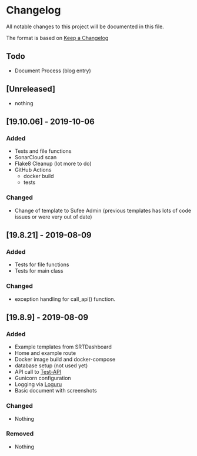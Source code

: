 # Changelog
All notable changes to this project will be documented in this file.

The format is based on [Keep a Changelog](https://keepachangelog.com/en/1.0.0/)

## Todo
- Document Process (blog entry)

## [Unreleased]
- nothing

## [19.10.06] - 2019-10-06
### Added
- Tests and file functions
- SonarCloud scan
- Flake8 Cleanup (lot more to do)
- GitHub Actions
    - docker build
    - tests
### Changed
- Change of template to Sufee Admin (previous templates has lots of code issues or were very out of date)

## [19.8.21] - 2019-08-09
### Added
- Tests for file functions
- Tests for main class
### Changed
- exception handling for call_api() function.

## [19.8.9] - 2019-08-09
### Added
- Example templates from SRTDashboard
- Home and example route
- Docker image build and docker-compose
- database setup (not used yet)
- API call to [Test-API](https://github.com/devsetgo/test-api)
- Gunicorn configuration
- Logging via [Loguru](https://github.com/Delgan/loguru)
- Basic document with screenshots

### Changed
- Nothing

### Removed
- Nothing
